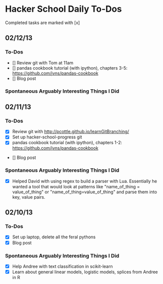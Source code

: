 Hacker School Daily To-Dos
====================
Completed tasks are marked with [x]

02/12/13
---------------------

### To-Dos
+ [] Review git with Tom at 11am
+ [] pandas cookbook tutorial (with ipython), chapters 3-5: https://github.com/jvns/pandas-cookbook
+ [] Blog post

### Spontaneous Arguably Interesting Things I Did

02/11/13
---------------------

### To-Dos
+ [x] Review git with http://pcottle.github.io/learnGitBranching/
+ [x] Set up hacker-school-progress git
+ [x] pandas cookbook tutorial (with ipython), chapters 1-2: https://github.com/jvns/pandas-cookbook
+ [] Blog post

### Spontaneous Arguably Interesting Things I Did
+ [x] Helped David with using regex to build a parser with Lua. Essentially he wanted a tool that would look at patterns like "name_of_thing = value_of_thing" or "name_of_thing=value_of_thing" and parse them into key, value pairs.

02/10/13
---------------------

### To-Dos
+ [x] Set up laptop, delete all the feral pythons
+ [x] Blog post

### Spontaneous Arguably Interesting Things I Did
+ [x] Help Andree with text classification in scikit-learn
+ [x] Learn about general linear models, logistic models, splices from Andree in R